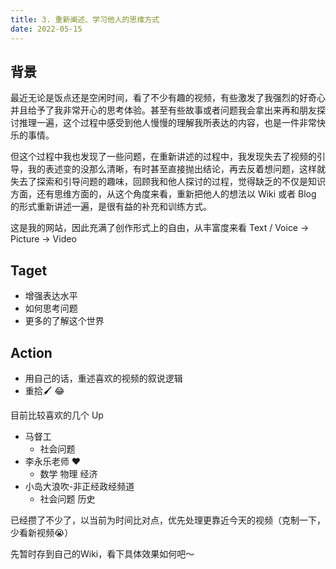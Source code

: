 ```yaml
---
title: 3. 重新阐述、学习他人的思维方式
date: 2022-05-15
---
```


## 背景

最近无论是饭点还是空闲时间，看了不少有趣的视频，有些激发了我强烈的好奇心并且给予了我非常开心的思考体验。甚至有些故事或者问题我会拿出来再和朋友探讨推理一遍，这个过程中感受到他人慢慢的理解我所表达的内容，也是一件非常快乐的事情。

但这个过程中我也发现了一些问题，在重新讲述的过程中，我发现失去了视频的引导，我的表述变的没那么清晰，有时甚至直接抛出结论，再去反着想问题，这样就失去了探索和引导问题的趣味，回顾我和他人探讨的过程，觉得缺乏的不仅是知识方面，还有思维方面的，从这个角度来看，重新把他人的想法以 Wiki 或者 Blog 的形式重新讲述一遍，是很有益的补充和训练方式。

这是我的网站，因此充满了创作形式上的自由，从丰富度来看 Text / Voice -> Picture ->  Video

## Taget
- 增强表达水平
- 如何思考问题
- 更多的了解这个世界

## Action
- 用自己的话，重述喜欢的视频的叙说逻辑
- 重拾🖌️ 😂

目前比较喜欢的几个 Up
- 马督工
	- 社会问题
- 李永乐老师 ❤️
	- 数学 物理 经济
- 小岛大浪吹-非正经政经频道
	- 社会问题 历史

已经攒了不少了，以当前为时间比对点，优先处理更靠近今天的视频（克制一下，少看新视频😭）

先暂时存到自己的Wiki，看下具体效果如何吧～